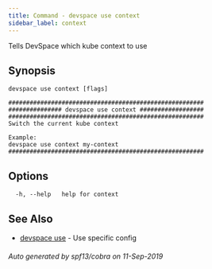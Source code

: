 ```yaml
---
title: Command - devspace use context
sidebar_label: context
---
```



Tells DevSpace which kube context to use

## Synopsis


```
devspace use context [flags]
```

```
#######################################################
############### devspace use context ##################
#######################################################
Switch the current kube context

Example:
devspace use context my-context
#######################################################
```
## Options

```
  -h, --help   help for context
```

## See Also

* [devspace use](/docs/cli/commands/devspace_use)	 - Use specific config

###### Auto generated by spf13/cobra on 11-Sep-2019
